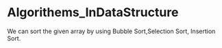 # Algorithems_InDataStructure
We can sort the given array by using Bubble Sort,Selection Sort, Insertion Sort.
